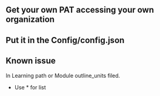 ﻿
## Get your own PAT accessing your own organization
## Put it in the Config/config.json
## Known issue
In Learning path or Module outline_units filed.
- Use * for list
